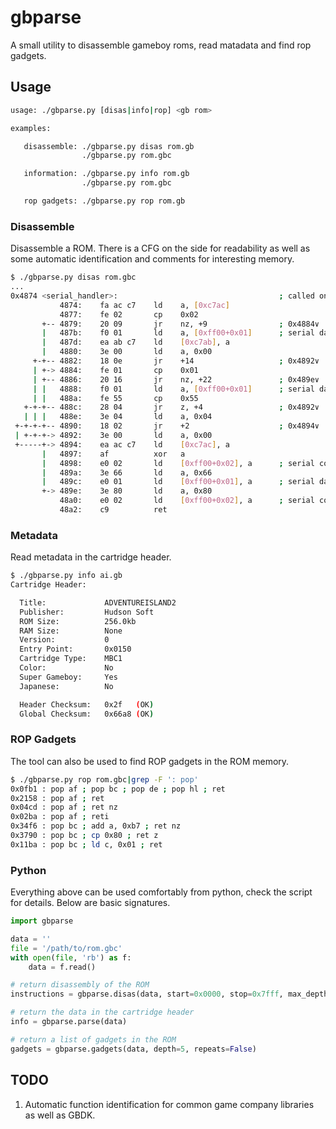 # gbparse

A small utility to disassemble gameboy roms, read matadata and find rop gadgets.

## Usage

```bash
usage: ./gbparse.py [disas|info|rop] <gb rom>

examples:

   disassemble: ./gbparse.py disas rom.gb
                ./gbparse.py rom.gbc

   information: ./gbparse.py info rom.gb
                ./gbparse.py rom.gbc

   rop gadgets: ./gbparse.py rop rom.gb
```

### Disassemble
Disassemble a ROM. There is a CFG on the side for readability as well as some automatic identification and comments for interesting memory.
```bash
$ ./gbparse.py disas rom.gbc
...
0x4874 <serial_handler>:                                    ; called on int58
           4874:    fa ac c7    ld    a, [0xc7ac]
           4877:    fe 02       cp    0x02
       +-- 4879:    20 09       jr    nz, +9                ; 0x4884∨
       |   487b:    f0 01       ld    a, [0xff00+0x01]      ; serial data (SB)
       |   487d:    ea ab c7    ld    [0xc7ab], a
       |   4880:    3e 00       ld    a, 0x00
     +-+-- 4882:    18 0e       jr    +14                   ; 0x4892∨
     | +-> 4884:    fe 01       cp    0x01
     | +-- 4886:    20 16       jr    nz, +22               ; 0x489e∨
     | |   4888:    f0 01       ld    a, [0xff00+0x01]      ; serial data (SB)
     | |   488a:    fe 55       cp    0x55
   +-+-+-- 488c:    28 04       jr    z, +4                 ; 0x4892∨
   | | |   488e:    3e 04       ld    a, 0x04
 +-+-+-+-- 4890:    18 02       jr    +2                    ; 0x4894∨
 | +-+-+-> 4892:    3e 00       ld    a, 0x00
 +-----+-> 4894:    ea ac c7    ld    [0xc7ac], a
       |   4897:    af          xor   a
       |   4898:    e0 02       ld    [0xff00+0x02], a      ; serial control (SC)
       |   489a:    3e 66       ld    a, 0x66
       |   489c:    e0 01       ld    [0xff00+0x01], a      ; serial data (SB)
       +-> 489e:    3e 80       ld    a, 0x80
           48a0:    e0 02       ld    [0xff00+0x02], a      ; serial control (SC)
           48a2:    c9          ret
```

### Metadata
Read metadata in the cartridge header.
```bash
$ ./gbparse.py info ai.gb
Cartridge Header:

  Title:             ADVENTUREISLAND2
  Publisher:         Hudson Soft
  ROM Size:          256.0kb
  RAM Size:          None
  Version:           0
  Entry Point:       0x0150
  Cartridge Type:    MBC1
  Color:             No
  Super Gameboy:     Yes
  Japanese:          No

  Header Checksum:   0x2f   (OK)
  Global Checksum:   0x66a8 (OK)
```

### ROP Gadgets
The tool can also be used to find ROP gadgets in the ROM memory.
```bash
$ ./gbparse.py rop rom.gbc|grep -F ': pop'
0x0fb1 : pop af ; pop bc ; pop de ; pop hl ; ret
0x2158 : pop af ; ret
0x04cd : pop af ; ret nz
0x02ba : pop af ; reti
0x34f6 : pop bc ; add a, 0xb7 ; ret nz
0x3790 : pop bc ; cp 0x80 ; ret z
0x11ba : pop bc ; ld c, 0x01 ; ret
```

### Python
Everything above can be used comfortably from python, check the script for details. Below are basic signatures.
```python
import gbparse

data = ''
file = '/path/to/rom.gbc'
with open(file, 'rb') as f:
    data = f.read()

# return disassembly of the ROM
instructions = gbparse.disas(data, start=0x0000, stop=0x7fff, max_depth=60)

# return the data in the cartridge header
info = gbparse.parse(data)

# return a list of gadgets in the ROM
gadgets = gbparse.gadgets(data, depth=5, repeats=False)
```

## TODO

1. Automatic function identification for common game company libraries as well as GBDK.